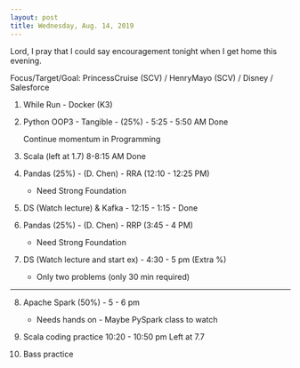 ```yaml
---
layout: post
title: Wednesday, Aug. 14, 2019
---
```


Lord, I pray that I could say encouragement tonight when I get home this evening.
  

Focus/Target/Goal:  PrincessCruise (SCV) / HenryMayo (SCV) / Disney / Salesforce  


1. While Run - Docker (K3)

2. Python OOP3 - Tangible - (25%) - 5:25 - 5:50 AM Done

   Continue momentum in Programming
      
3. Scala (left at 1.7) 8-8:15 AM Done


4. Pandas (25%) - (D. Chen) - RRA (12:10 - 12:25 PM)  
    - Need Strong Foundation

5. DS (Watch lecture) & Kafka - 12:15 - 1:15 - Done
  

6. Pandas (25%) - (D. Chen) - RRP (3:45 - 4 PM) 
    - Need Strong Foundation


7. DS (Watch lecture and start ex) - 4:30 - 5 pm (Extra %)
   - Only two problems (only 30 min required)

----------------

8. Apache Spark (50%) - 5 - 6 pm 
   - Needs hands on - Maybe PySpark class to watch


9. Scala coding practice 10:20 - 10:50 pm
   Left at 7.7


10. Bass practice 
